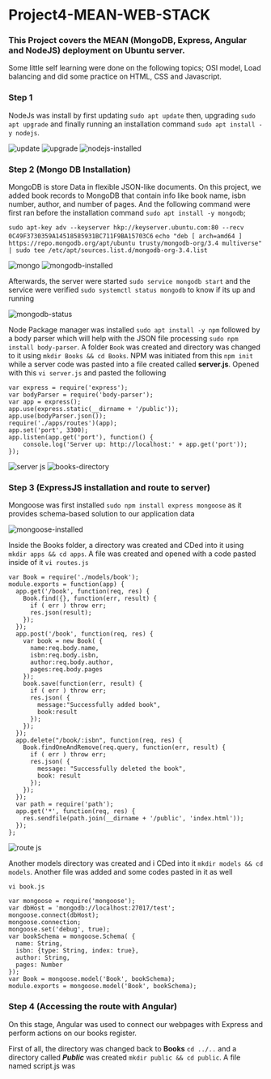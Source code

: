 # Project4-MEAN-WEB-STACK

### This Project covers the MEAN (MongoDB, Express, Angular and NodeJS) deployment on Ubuntu server.

Some little self learning were done on the following topics; OSI model, Load balancing and did some practice on HTML, CSS and Javascript.

### Step 1
NodeJs was install by first updating `sudo apt update` then, upgrading `sudo apt upgrade` and finally running an installation command `sudo apt install -y nodejs`.

![update](https://user-images.githubusercontent.com/46185705/132374060-e104ee16-cc78-4f97-b646-4b352b77acfc.jpg)
![upgrade](https://user-images.githubusercontent.com/46185705/132374078-67591523-1659-4ee5-98a5-c155d33d2b88.jpg)
![nodejs-installed](https://user-images.githubusercontent.com/46185705/132374111-b6c10952-1375-4862-b6ff-faba89a5f2e3.jpg)

### Step 2 (Mongo DB Installation)

MongoDB is store Data in flexible JSON-like documents. On this project, we added book records to MongoDB that contain info like book name, isbn number, author, and number of pages. And the following command were first ran before the installation command `sudo apt install -y mongodb`;

`sudo apt-key adv --keyserver hkp://keyserver.ubuntu.com:80 --recv 0C49F3730359A14518585931BC711F9BA15703C6`
`echo "deb [ arch=amd64 ] https://repo.mongodb.org/apt/ubuntu trusty/mongodb-org/3.4 multiverse" | sudo tee /etc/apt/sources.list.d/mongodb-org-3.4.list`

![mongo](https://user-images.githubusercontent.com/46185705/132377581-aaeb5053-7027-4fc1-8c73-4fb8008fe899.jpg)
![mongodb-installed](https://user-images.githubusercontent.com/46185705/132377593-4d32034b-925f-468b-8b12-b5020ce4eebd.jpg)

Afterwards, the server were started `sudo service mongodb start` and the service were verified `sudo systemctl status mongodb` to know if its up and running

![mongodb-status](https://user-images.githubusercontent.com/46185705/132380458-79c6e091-6c32-4bf2-bbd6-89f352056218.jpg)

Node Package manager was installed `sudo apt install -y npm` followed by a body parser which will help with the JSON file processing `sudo npm install body-parser`. A folder `Book` was created and directory was changed to it using `mkdir Books && cd Books`. NPM was initiated from this `npm init` while a server code was pasted into a file created called __server.js__. Opened with this `vi server.js` and pasted the following 
```
var express = require('express');
var bodyParser = require('body-parser');
var app = express();
app.use(express.static(__dirname + '/public'));
app.use(bodyParser.json());
require('./apps/routes')(app);
app.set('port', 3300);
app.listen(app.get('port'), function() {
    console.log('Server up: http://localhost:' + app.get('port'));
});
```
![server js](https://user-images.githubusercontent.com/46185705/132500087-fd4fdb95-6885-4c45-a171-e1517e5e1088.jpg)
![books-directory](https://user-images.githubusercontent.com/46185705/132500104-5c2f644d-4b81-4789-ad23-e389ad348c14.jpg)


### Step 3 (ExpressJS installation and route to server)

Mongoose was first installed `sudo npm install express mongoose` as it provides schema-based solution to our application data

![mongoose-installed](https://user-images.githubusercontent.com/46185705/132502660-e68676dd-220c-4aa5-98bb-b21c2057e3c1.jpg)

Inside the Books folder, a directory was created and CDed into it using `mkdir apps && cd apps`. A file was created and opened with a code pasted inside of it
`vi routes.js` 
```
var Book = require('./models/book');
module.exports = function(app) {
  app.get('/book', function(req, res) {
    Book.find({}, function(err, result) {
      if ( err ) throw err;
      res.json(result);
    });
  }); 
  app.post('/book', function(req, res) {
    var book = new Book( {
      name:req.body.name,
      isbn:req.body.isbn,
      author:req.body.author,
      pages:req.body.pages
    });
    book.save(function(err, result) {
      if ( err ) throw err;
      res.json( {
        message:"Successfully added book",
        book:result
      });
    });
  });
  app.delete("/book/:isbn", function(req, res) {
    Book.findOneAndRemove(req.query, function(err, result) {
      if ( err ) throw err;
      res.json( {
        message: "Successfully deleted the book",
        book: result
      });
    });
  });
  var path = require('path');
  app.get('*', function(req, res) {
    res.sendfile(path.join(__dirname + '/public', 'index.html'));
  });
};
```
![route js](https://user-images.githubusercontent.com/46185705/132503325-ac838086-776c-4c58-84fa-d22294ebda31.jpg)

Another models directory was created and i CDed into it `mkdir models && cd models`. Another file was added and some codes pasted in it as well

`vi book.js`
```
var mongoose = require('mongoose');
var dbHost = 'mongodb://localhost:27017/test';
mongoose.connect(dbHost);
mongoose.connection;
mongoose.set('debug', true);
var bookSchema = mongoose.Schema( {
  name: String,
  isbn: {type: String, index: true},
  author: String,
  pages: Number
});
var Book = mongoose.model('Book', bookSchema);
module.exports = mongoose.model('Book', bookSchema);
```

### Step 4 (Accessing the route with Angular)

On this stage, Angular was used to connect our webpages with Express and perform actions on our books register.

First of all, the directory was changed back to __Books__ `cd ../..` and a directory called ___Public___ was created `mkdir public && cd public`. A file named script.js was 



